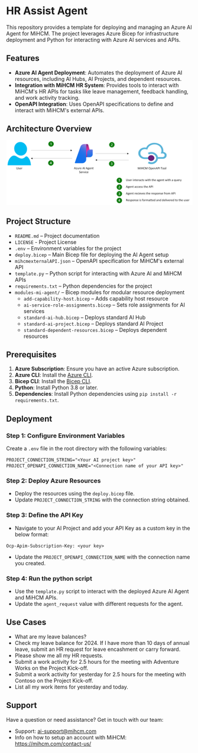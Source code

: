 # HR Assist Agent

This repository provides a template for deploying and managing an Azure AI Agent for MiHCM. The project leverages Azure Bicep for infrastructure deployment and Python for interacting with Azure AI services and APIs.

## Features

- **Azure AI Agent Deployment**: Automates the deployment of Azure AI resources, including AI Hubs, AI Projects, and dependent resources.
- **Integration with MiHCM HR System**: Provides tools to interact with MiHCM's HR APIs for tasks like leave management, feedback handling, and work activity tracking.
- **OpenAPI Integration**: Uses OpenAPI specifications to define and interact with MiHCM's external APIs.

## Architecture Overview
![Architecture Overview](./ArchitectureOverview.png)
## Project Structure
- `README.md` – Project documentation  
- `LICENSE` - Project License
- `.env` – Environment variables for the project  
- `deploy.bicep` – Main Bicep file for deploying the AI Agent setup  
- `mihcmexternalAPI.json` – OpenAPI specification for MiHCM's external API  
- `template.py` – Python script for interacting with Azure AI and MiHCM APIs  
- `requirements.txt` – Python dependencies for the project  
- `modules-mi-agent/` – Bicep modules for modular resource deployment  
  - `add-capability-host.bicep` – Adds capability host resource  
  - `ai-service-role-assignments.bicep` – Sets role assignments for AI services  
  - `standard-ai-hub.bicep` – Deploys standard AI Hub  
  - `standard-ai-project.bicep` – Deploys standard AI Project  
  - `standard-dependent-resources.bicep` – Deploys dependent resources  




## Prerequisites

1. **Azure Subscription**: Ensure you have an active Azure subscription.
2. **Azure CLI**: Install the [Azure CLI](https://learn.microsoft.com/en-us/cli/azure/install-azure-cli).
3. **Bicep CLI**: Install the [Bicep CLI](https://learn.microsoft.com/en-us/azure/azure-resource-manager/bicep/install).
4. **Python**: Install Python 3.8 or later.
5. **Dependencies**: Install Python dependencies using `pip install -r requirements.txt`.

## Deployment

### Step 1: Configure Environment Variables

Create a `.env` file in the root directory with the following variables:

```properties
PROJECT_CONNECTION_STRING="<Your AI project key>"
PROJECT_OPENAPI_CONNECTION_NAME="<Connection name of your API key>"
```

### Step 2: Deploy Azure Resources
 - Deploy the resources using the `deploy.bicep` file.
 - Update `PROJECT_CONNECTION_STRING` with the connection string obtained.

### Step 3: Define the API Key 
- Navigate to your AI Project and add your API Key as a custom key in the below format:
```
Ocp-Apim-Subscription-Key: <your key>
```
- Update the `PROJECT_OPENAPI_CONNECTION_NAME` with the connection name you created.

### Step 4: Run the python script
- Use the `template.py` script to interact with the deployed Azure AI Agent and MiHCM APIs.
- Update the `agent_request` value with different requests for the agent.

## Use Cases 
- What are my leave balances?
- Check my leave balance for 2024. If I have more than 10 days of annual leave, submit an HR request for leave encashment or carry forward.
- Please show me all my HR requests.
- Submit a work activity for 2.5 hours for the meeting with Adventure Works on the Project Kick-off.
- Submit a work activity for yesterday for 2.5 hours for the meeting with Contoso on the Project Kick-off.
- List all my work items for yesterday and today.

## Support
Have a question or need assistance? Get in touch with our team:
- Support: ai-support@mihcm.com
- Info on how to setup an account with MiHCM: https://mihcm.com/contact-us/